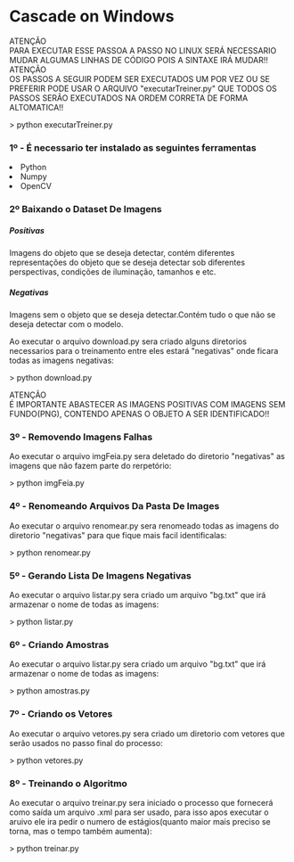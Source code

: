 <html>
<head>
    <link rel="stylesheet" href="style/style.css">
</head>
<body>
<h1 class="bg-dark text-light d-flex rounded justify-content-center">Cascade on Windows</h1>

<div class="bg-info py-2 rounded">
    <div class="d-flex justify-content-center">ATENÇÃO</div>
    <div class="d-flex justify-content-center">PARA EXECUTAR ESSE PASSOA A PASSO NO LINUX SERÁ 
        NECESSARIO MUDAR ALGUMAS LINHAS DE CÓDIGO POIS A SINTAXE IRÁ MUDAR!!
    </div>
</div>

<div class="py-4">
<div class="bg-warning py-2 rounded">
    <div class="d-flex justify-content-center">ATENÇÃO</div>
    <div class="pb-4 d-flex justify-content-center">OS PASSOS A SEGUIR PODEM SER EXECUTADOS UM POR VEZ OU SE PREFERIR PODE USAR
        O ARQUIVO "executarTreiner.py" QUE TODOS OS PASSOS SERÃO EXECUTADOS NA ORDEM CORRETA DE FORMA ALTOMATICA!!
    </div>
    <p class="bg-dark text-light"> > python executarTreiner.py</p>
</div>
</div>

<div class="bg-light py-5 rounded">
    <h3>1º - É necessario ter instalado as seguintes ferramentas</h3>
    <li class="bg-white">Python</li>
    <li class="bg-light">Numpy</li>
    <li class="bg-white">OpenCV</li>
</div>

<div class="py-5 rounded">
<h3>2º Baixando o Dataset De Imagens</h3>
<h5 class="bg-light">Positivas</h5>
<p class="bg-white">Imagens do objeto que se deseja detectar, contém diferentes representações
    do objeto que se deseja detectar sob diferentes perspectivas, condições de iluminação, tamanhos e etc.</p>
<h5 class="bg-light">Negativas</h5>
<p class="bg-white">Imagens sem o objeto que se deseja detectar.Contém tudo o que não se deseja detectar com o modelo.</p>


<p class="bg-light">Ao executar o arquivo download.py sera criado alguns diretorios necessarios para o treinamento entre eles estará "negativas" onde ficara todas as imagens negativas:</p>
<p class="bg-dark text-light"> > python download.py</p>
</div>

<div class="py-4">
<div class="bg-danger py-2 p-2 rounded">
    <div class="d-flex justify-content-center">ATENÇÃO</div>
    <div class="d-flex justify-content-center">É IMPORTANTE ABASTECER AS IMAGENS POSITIVAS COM IMAGENS
        SEM FUNDO(PNG), CONTENDO APENAS O OBJETO A SER IDENTIFICADO!!</div>
</div>
</div>

<div class="py-5 rounded">
<h3>3º - Removendo Imagens Falhas</h3>
<p class="bg-light">Ao executar o arquivo imgFeia.py sera deletado do diretorio
    "negativas" as imagens que não fazem parte do rerpetório:</p>
<p class="bg-dark text-light"> > python imgFeia.py</p>
</div>

<div class="py-5 rounded">
<h3>4º - Renomeando Arquivos Da Pasta De Images</h3>
<p class="bg-light">Ao executar o arquivo renomear.py sera renomeado todas as imagens do
    diretorio "negativas" para que fique mais facil identificalas:</p>
<p class="bg-dark text-light"> > python renomear.py</p>
</div>

<div class="py-5 rounded">
<h3>5º - Gerando Lista De Imagens Negativas</h3>
<p class="bg-light">Ao executar o arquivo listar.py sera criado um arquivo "bg.txt" que irá
    armazenar o nome de todas as imagens:</p>
<p class="bg-dark text-light"> > python listar.py</p>
</div>

<div class="py-5 rounded">
<h3>6º - Criando Amostras</h3>
<p class="bg-light">Ao executar o arquivo listar.py sera criado um arquivo "bg.txt" que irá
    armazenar o nome de todas as imagens:</p>
<p class="bg-dark text-light"> > python amostras.py</p>
</div>

<div class="py-5 rounded">
<h3>7º - Criando os Vetores</h3>
<p class="bg-light">Ao executar o arquivo vetores.py sera criado um diretorio com vetores que
    serão usados no passo final do processo:</p>
<p class="bg-dark text-light"> > python vetores.py</p>
</div>

<div class="py-5 rounded">
<h3>8º - Treinando o Algoritmo</h3>
<p class="bg-light">Ao executar o arquivo treinar.py sera iniciado o processo que fornecerá como
    saída um arquivo .xml para ser usado, para isso apos executar o aruivo ele ira pedir o numero de
    estágios(quanto maior mais preciso se torna, mas o tempo também aumenta):</p>
<p class="bg-dark text-light"> > python treinar.py</p>
</div>
</body>
</html>


